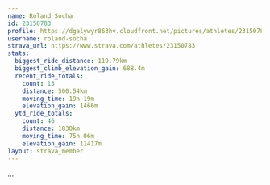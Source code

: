 ```yaml
---
name: Roland Socha
id: 23150783
profile: https://dgalywyr863hv.cloudfront.net/pictures/athletes/23150783/14745672/4/large.jpg
username: roland-socha
strava_url: https://www.strava.com/athletes/23150783
stats:
  biggest_ride_distance: 119.79km
  biggest_climb_elevation_gain: 688.4m
  recent_ride_totals:
    count: 13
    distance: 500.54km
    moving_time: 19h 19m
    elevation_gain: 1466m
  ytd_ride_totals:
    count: 46
    distance: 1830km
    moving_time: 75h 06m
    elevation_gain: 11417m
layout: strava_member
--- 
```

...
